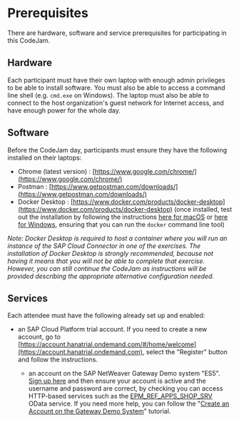 # Prerequisites

There are hardware, software and service prerequisites for participating in this CodeJam.

## Hardware

Each participant must have their own laptop with enough admin privileges to be able to install software. You must also be able to access a command line shell (e.g. `cmd.exe` on Windows). The laptop must also be able to connect to the host organization's guest network for Internet access, and have enough power for the whole day.

## Software

Before the CodeJam day, participants must ensure they have the following installed on their laptops:

- Chrome (latest version) : [https://www.google.com/chrome/](https://www.google.com/chrome/)
- Postman : [https://www.getpostman.com/downloads/](https://www.getpostman.com/downloads/)
- Docker Desktop : [https://www.docker.com/products/docker-desktop](https://www.docker.com/products/docker-desktop) (once installed, test out the installation by following the instructions [here for macOS](https://docs.docker.com/docker-for-mac/) or [here for Windows](https://docs.docker.com/docker-for-windows/), ensuring that you can run the `docker` command line tool)

_Note: Docker Desktop is required to host a container where you will run an instance of the SAP Cloud Connector in one of the exercises. The installation of Docker Desktop is strongly recommended, because not having it means that you will not be able to complete that exercise. However, you can still continue the CodeJam as instructions will be provided describing the appropriate alternative configuration needed._

## Services

Each attendee must have the following already set up and enabled:

- an SAP Cloud Platform trial account. If you need to create a new account, go to [https://account.hanatrial.ondemand.com/#/home/welcome](https://account.hanatrial.ondemand.com), select the "Register" button and follow the instructions.

	- an account on the SAP NetWeaver Gateway Demo system "ES5". [Sign up here](https://register.sapdevcenter.com/SUPSignForms/) and then ensure your account is active and the username and password are correct, by checking you can access HTTP-based services such as the [EPM_REF_APPS_SHOP_SRV](https://sapes5.sapdevcenter.com/sap/opu/odata/sap/EPM_REF_APPS_SHOP_SRV/) OData service. If you need more help, you can follow the "[Create an Account on the Gateway Demo System](https://developers.sap.com/tutorials/gateway-demo-signup.html)" tutorial.
